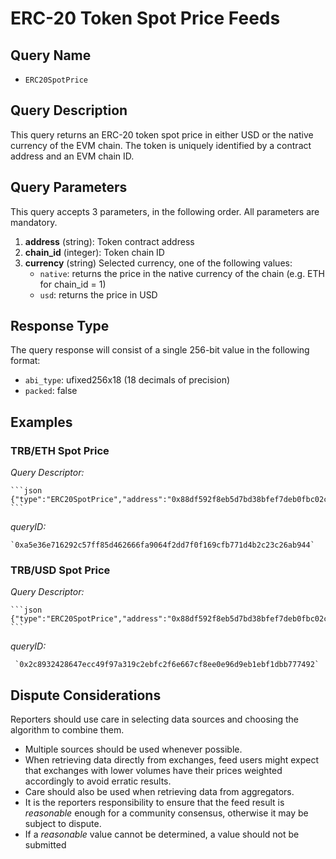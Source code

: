 # ERC-20 Token Spot Price Feeds

## Query Name

- `ERC20SpotPrice`

## Query Description

This query returns an ERC-20 token spot price in either USD or the native currency of the EVM chain.
The token is uniquely identified by a contract address and an EVM chain ID.

## Query Parameters

This query accepts 3 parameters, in the following order.  All parameters are mandatory.

1. **address** (string): Token contract address
2. **chain_id** (integer): Token chain ID
3. **currency** (string) Selected currency, one of the following values:
   - `native`: returns the price in the native currency of the chain (e.g. ETH for chain_id = 1)
   - `usd`: returns the price in USD

## Response Type

The query response will consist of a single 256-bit value in the following format:

- `abi_type`: ufixed256x18 (18 decimals of precision)
- `packed`: false

## Examples

### TRB/ETH Spot Price

*Query Descriptor:*

    ```json
    {"type":"ERC20SpotPrice","address":"0x88df592f8eb5d7bd38bfef7deb0fbc02cf3778a0","chain_id":1,"currency":"native"}
    ```

*queryID:*

    `0xa5e36e716292c57ff85d462666fa9064f2dd7f0f169cfb771d4b2c23c26ab944`

### TRB/USD Spot Price

*Query Descriptor:*

    ```json
    {"type":"ERC20SpotPrice","address":"0x88df592f8eb5d7bd38bfef7deb0fbc02cf3778a0","chain_id":1,"currency":"usd"}
    ```

*queryID:*

     `0x2c8932428647ecc49f97a319c2ebfc2f6e667cf8ee0e96d9eb1ebf1dbb777492`

## Dispute Considerations

Reporters should use care in selecting data sources and choosing the algorithm to combine them.

- Multiple sources should be used whenever possible.
- When retrieving data directly from exchanges, feed users might expect that exchanges with lower volumes
have their prices weighted accordingly to avoid erratic results.
- Care should also be used when retrieving data from aggregators.  
- It is the reporters responsibility to ensure that the feed result is *reasonable* enough for a community consensus, otherwise it may be subject to dispute.
- If a *reasonable* value cannot be determined, a value should not be submitted
